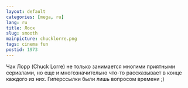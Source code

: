 ```yaml
---
layout: default
categories: [mega, ru]
lang: ru
title: Лоск
slug: smooth
mainpicture: chucklorre.png
tags: cinema fun 
postid: 1973
---
```


Чак Лорр (Chuck Lorre) не только занимается многими приятными сериалами, но еще и многозначительно что-то рассказывает в конце каждого из них. Гиперссылки были лишь вопросом времени ;)